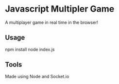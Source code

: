 # Javascript Multipler Game
A multiplayer game in real time in the browser! 
## Usage 
npm install
node index.js
## Tools
Made using Node and Socket.io
